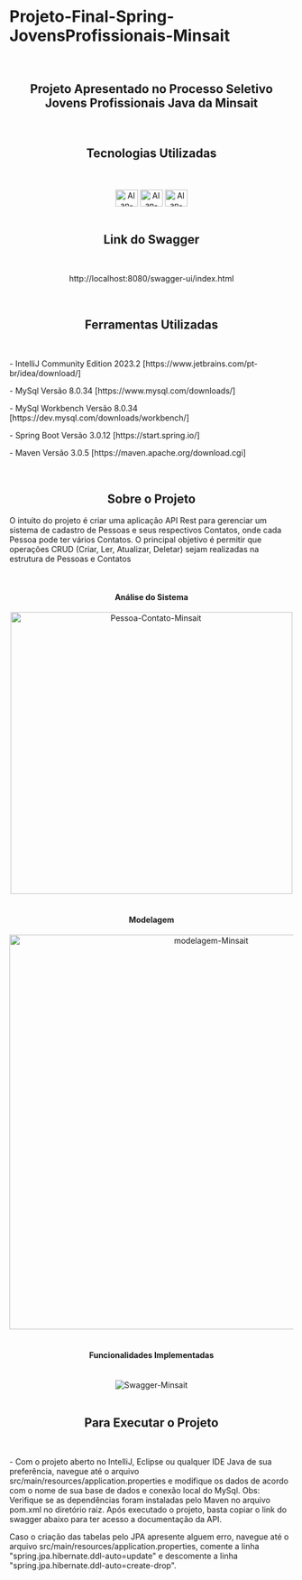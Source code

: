 # Projeto-Final-Spring-JovensProfissionais-Minsait

<br>
<div align="center"><h2>Projeto Apresentado no Processo Seletivo Jovens Profissionais Java da Minsait</h2></div>
<br>

<div align="center">
  <h2>Tecnologias Utilizadas</h2>
</div>
</br>

<div align="center">
  <div style="display: inline_block"><br>
   <img align="center" alt="Alan-Java" height="30" width="40" src="https://cdn.jsdelivr.net/gh/devicons/devicon/icons/java/java-original-wordmark.svg">
   <img align="center" alt="Alan-Spring" height="30" width="40" src="https://cdn.jsdelivr.net/gh/devicons/devicon/icons/spring/spring-plain-wordmark.svg">
   <img align="center" alt="Alan-mysql" height="30" width="40" src="https://cdn.jsdelivr.net/gh/devicons/devicon/icons/mysql/mysql-original-wordmark.svg">   
 </div>
</div>
<br>
<h2 align="center">Link do Swagger</h2>
<br>
  <p align="center">http://localhost:8080/swagger-ui/index.html</p>
<br>
<h2 align="center">Ferramentas Utilizadas</h2>
<br>
<p>- IntelliJ Community Edition 2023.2 [https://www.jetbrains.com/pt-br/idea/download/]</p>
<p>- MySql Versão 8.0.34 [https://www.mysql.com/downloads/]</p>
<p>- MySql Workbench Versão 8.0.34 [https://dev.mysql.com/downloads/workbench/]</p>
<p>- Spring Boot Versão 3.0.12 [https://start.spring.io/]</p>
<p>- Maven Versão 3.0.5 [https://maven.apache.org/download.cgi]</p>
<br>
<h2 align="center">Sobre o Projeto</h2>
<p>O intuito do projeto é criar uma aplicação API Rest para gerenciar um sistema de cadastro de Pessoas e seus respectivos Contatos, onde cada Pessoa pode ter vários Contatos. O principal objetivo é permitir que operações CRUD (Criar, Ler, Atualizar, Deletar) sejam realizadas na estrutura de Pessoas e Contatos</p>
<br>
<h4 align="center">Análise do Sistema</h4>
<div align="center"><img width="500" alt="Pessoa-Contato-Minsait" src="https://github.com/alanbarbosadev/Projeto-Final-Spring-JovensProfissionais-Minsait/assets/81317494/e9ef72d1-ca04-49d8-b4f3-4a4c2d1bb0fb"></div>
<br>
<h4 align="center">Modelagem</h4>
<div align="center"><img width="700" alt="modelagem-Minsait" src="https://github.com/alanbarbosadev/Projeto-Final-Spring-JovensProfissionais-Minsait/assets/81317494/2ee1c7ef-bcea-488d-8b1f-936eba9e1570"></div>
<br>
<h4 align="center">Funcionalidades Implementadas</h4>
<br>
<div align="center"><img alt="Swagger-Minsait" src="https://github.com/alanbarbosadev/Projeto-Final-Spring-JovensProfissionais-Minsait/assets/81317494/c0b6d87b-ff58-4513-ac9a-e9a8248e36a8"></div>
<br>
<h2 align="center">Para Executar o Projeto</h2>
<br>
<p>- Com o projeto aberto no IntelliJ, Eclipse ou qualquer IDE Java de sua preferência, navegue até o arquivo src/main/resources/application.properties e modifique os dados de acordo com o nome de sua base de dados e conexão local do MySql. Obs: Verifique se as dependências foram instaladas pelo Maven no arquivo pom.xml no diretório raiz. Após executado o projeto, basta copiar o link do swagger abaixo para ter acesso a documentação da API.</p>
<p>Caso o criação das tabelas pelo JPA apresente alguem erro, navegue até o arquivo src/main/resources/application.properties, comente a linha "spring.jpa.hibernate.ddl-auto=update" e descomente a linha "spring.jpa.hibernate.ddl-auto=create-drop".</p>
